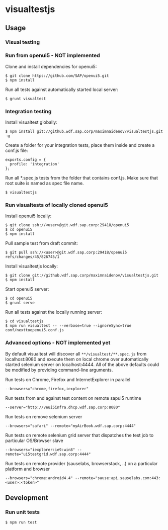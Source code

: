 # visualtestjs

## Usage

### Visual testing

### Run from openui5 - NOT implemented
Clone and install dependencies for openui5:
```
$ git clone https://github.com/SAP/openui5.git
$ npm install
```
Run all tests against automatically started local server:
```
$ grunt visualtest
```

### Integration testing
Install visualtest globally:
```
$ npm install git://github.wdf.sap.corp/maximnaidenov/visualtestjs.git -g
```
Create a folder for your integration tests, place them inside and create a conf.js file:
```
exports.config = {
  profile: 'integration'
};
```
Run all *.spec.js tests from the folder that contains conf.js. Make sure that root suite is named as spec file name.
```
$ visualtestjs
```

### Run visualtests of locally cloned openui5
Install openui5 locally:
```
$ git clone ssh://<user>@git.wdf.sap.corp:29418/openui5
$ cd openui5
$ npm install
```
Pull sample test from draft commit:
```
$ git pull ssh://<user>@git.wdf.sap.corp:29418/openui5 refs/changes/45/826745/1
```
Install visualtestjs locally:
```
$ git clone git://github.wdf.sap.corp/maximnaidenov/visualtestjs.git
$ npm install
```
Start openui5 server:
```
$ cd openui5
$ grunt serve
```
Run all tests against the locally running server:
```
$ cd visualtestjs
$ npm run visualtest -- --verbose=true --ignoreSync=true conf/nexttoopenui5.conf.js
```

### Advanced options - NOT implemented yet

By default visualtest will discover all `**/visualtest/**.spec.js` from localhost:8080 and execute them on local chrome over automatically started selenium server on localhost:4444.
All of the above defaults could be modified by providing command-line arguments.

Run tests on Chrome, Firefox and InternetExplorer in parallel
```
--browsers="chrome,firefox,iexplorer"
```
Run tests from and against test content on remote sapui5 runtime
```
--server="http://veui5infra.dhcp.wdf.sap.corp:8080"
```
Run tests on remove selenium server
```
--browsers="safari" --remote="myAirBook.wdf.sap.corp:4444"
```
Run tests on remote selenium grid server that dispatches the test job to particular OS/Browser slave
```
--browsers="iexplorer:ie9:win8" --remote="ui5testgrid.wdf.sap.corp:4444"
```
Run tests on remote provider (sauselabs, browserstack, ..) on a particular platform and browser
```
--browsers="chrome:android4.4" --remote="sause:api.sauselabs.com:443:<user>:<token>"
```

## Development

### Run unit tests
```
$ npm run test
```
